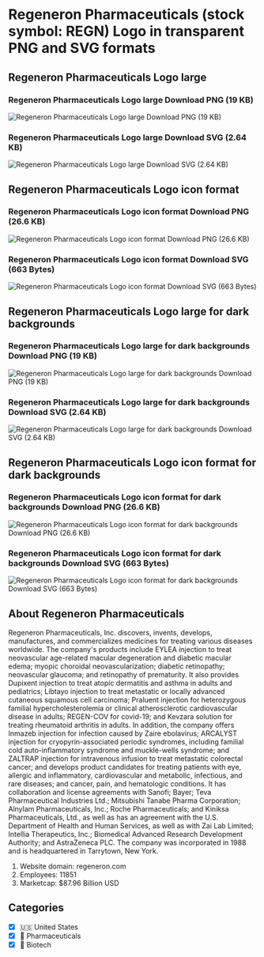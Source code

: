 # Regeneron Pharmaceuticals (stock symbol: REGN) Logo in transparent PNG and SVG formats

## Regeneron Pharmaceuticals Logo large

### Regeneron Pharmaceuticals Logo large Download PNG (19 KB)

![Regeneron Pharmaceuticals Logo large Download PNG (19 KB)](/img/orig/REGN_BIG-e85f1041.png)

### Regeneron Pharmaceuticals Logo large Download SVG (2.64 KB)

![Regeneron Pharmaceuticals Logo large Download SVG (2.64 KB)](/img/orig/REGN_BIG-7bb2d8f9.svg)

## Regeneron Pharmaceuticals Logo icon format

### Regeneron Pharmaceuticals Logo icon format Download PNG (26.6 KB)

![Regeneron Pharmaceuticals Logo icon format Download PNG (26.6 KB)](/img/orig/REGN-ab83b73e.png)

### Regeneron Pharmaceuticals Logo icon format Download SVG (663 Bytes)

![Regeneron Pharmaceuticals Logo icon format Download SVG (663 Bytes)](/img/orig/REGN-e6875779.svg)

## Regeneron Pharmaceuticals Logo large for dark backgrounds

### Regeneron Pharmaceuticals Logo large for dark backgrounds Download PNG (19 KB)

![Regeneron Pharmaceuticals Logo large for dark backgrounds Download PNG (19 KB)](/img/orig/REGN_BIG.D-aefdc480.png)

### Regeneron Pharmaceuticals Logo large for dark backgrounds Download SVG (2.64 KB)

![Regeneron Pharmaceuticals Logo large for dark backgrounds Download SVG (2.64 KB)](/img/orig/REGN_BIG.D-c6455b47.svg)

## Regeneron Pharmaceuticals Logo icon format for dark backgrounds

### Regeneron Pharmaceuticals Logo icon format for dark backgrounds Download PNG (26.6 KB)

![Regeneron Pharmaceuticals Logo icon format for dark backgrounds Download PNG (26.6 KB)](/img/orig/REGN.D-04ce7b62.png)

### Regeneron Pharmaceuticals Logo icon format for dark backgrounds Download SVG (663 Bytes)

![Regeneron Pharmaceuticals Logo icon format for dark backgrounds Download SVG (663 Bytes)](/img/orig/REGN.D-49d70be7.svg)

## About Regeneron Pharmaceuticals

Regeneron Pharmaceuticals, Inc. discovers, invents, develops, manufactures, and commercializes medicines for treating various diseases worldwide. The company's products include EYLEA injection to treat neovascular age-related macular degeneration and diabetic macular edema; myopic choroidal neovascularization; diabetic retinopathy; neovascular glaucoma; and retinopathy of prematurity. It also provides Dupixent injection to treat atopic dermatitis and asthma in adults and pediatrics; Libtayo injection to treat metastatic or locally advanced cutaneous squamous cell carcinoma; Praluent injection for heterozygous familial hypercholesterolemia or clinical atherosclerotic cardiovascular disease in adults; REGEN-COV for covid-19; and Kevzara solution for treating rheumatoid arthritis in adults. In addition, the company offers Inmazeb injection for infection caused by Zaire ebolavirus; ARCALYST injection for cryopyrin-associated periodic syndromes, including familial cold auto-inflammatory syndrome and muckle-wells syndrome; and ZALTRAP injection for intravenous infusion to treat metastatic colorectal cancer; and develops product candidates for treating patients with eye, allergic and inflammatory, cardiovascular and metabolic, infectious, and rare diseases; and cancer, pain, and hematologic conditions. It has collaboration and license agreements with Sanofi; Bayer; Teva Pharmaceutical Industries Ltd.; Mitsubishi Tanabe Pharma Corporation; Alnylam Pharmaceuticals, Inc.; Roche Pharmaceuticals; and Kiniksa Pharmaceuticals, Ltd., as well as has an agreement with the U.S. Department of Health and Human Services, as well as with Zai Lab Limited; Intellia Therapeutics, Inc.; Biomedical Advanced Research Development Authority; and AstraZeneca PLC. The company was incorporated in 1988 and is headquartered in Tarrytown, New York.

1. Website domain: regeneron.com
2. Employees: 11851
3. Marketcap: $87.96 Billion USD


## Categories
- [x] 🇺🇸 United States
- [x] 💊 Pharmaceuticals
- [x] 🧬 Biotech
